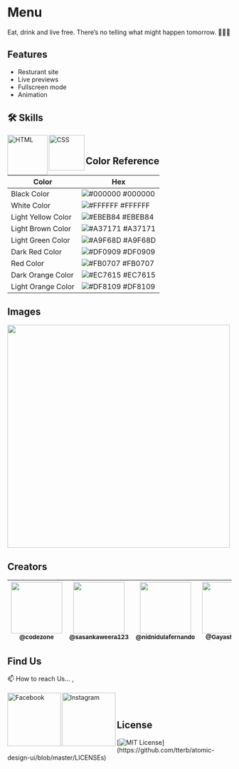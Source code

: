 
# Menu

Eat, drink and live free. There’s no telling what might happen tomorrow. 🍲🍴🍻


## Features

- Resturant site
- Live previews
- Fullscreen mode
- Animation


## 🛠 Skills

<img align="left" alt="HTML" width="90px" src="https://img.shields.io/badge/HTML5-E34F26?style=for-the-badge&logo=html5&logoColor=white" />
<img align="left" alt="CSS" width="80px" src="https://img.shields.io/badge/CSS3-1572B6?style=for-the-badge&logo=css3&logoColor=white" />

</br>


## Color Reference

| Color             | Hex                                                                |
| ----------------- | ------------------------------------------------------------------ |
| Black Color | ![#000000](https://via.placeholder.com/10/000000?text=+) #000000 |
| White Color | ![#FFFFFF](https://via.placeholder.com/10/FFFFFF?text=+) #FFFFFF |
| Light Yellow Color | ![#EBEB84](https://via.placeholder.com/10/EBEB84?text=+) #EBEB84 |
| Light Brown Color | ![#A37171](https://via.placeholder.com/10/A37171?text=+) #A37171 |
| Light Green Color | ![#A9F68D](https://via.placeholder.com/10/A9F68D?text=+) #A9F68D |
| Dark Red Color | ![#DF0909](https://via.placeholder.com/10/DF0909?text=+) #DF0909 |
| Red Color | ![#FB0707](https://via.placeholder.com/10/FB0707?text=+) #FB0707|
| Dark Orange Color | ![#EC7615](https://via.placeholder.com/10/EC7615?text=+) #EC7615 |
| Light Orange Color | ![#DF8109](https://via.placeholder.com/10/DF8109?text=+) #DF8109 |


## Images
<img width="500px" src="https://github.com/CodeZoneTech/DBroCode/blob/main/Design%2022/img/img1.png">



## Creators

| [<img src="https://github.com/CodeZoneTech.png?size=250" width="115"><br><sub>@codezone</sub>](https://github.com/CodeZoneTech) | [<img  src="https://github.com/sasankaweera123.png?size=115" width="115"><br><sub>@sasankaweera123</sub>](https://github.com/sasankaweera123) | [<img  src="https://github.com/nidnidulafernando.png?size=115" width="115"><br><sub>@nidnidulafernando</sub>](https://github.com/nidnidulafernando) | [<img src="https://github.com/Gayashani00.png?size=250" width="115"><br><sub>@Gayashani00</sub>](https://github.com/Gayashani00) |  
| :---------------------------------------------------------------------------------------------------------------------: | :----------------------------------------------------------------------------------------------------------------------------------: | :-------------------------------------------------------------------------------------------------------------------: |:-------------------------------------------------------------------------------------------------------------------: |


## Find Us

📫 How to reach Us... , </br></br>
<a href="https://www.facebook.com/CodeZone-107084475018756/">
  <img align="left" alt="Facebook" width="120px" src="https://img.shields.io/badge/Facebook-1877F2?style=for-the-badge&logo=facebook&logoColor=white" />
</a>
<a href="https://www.instagram.com/d_bro_code/">
  <img align="left" alt="Instagram" width="120px" src="https://img.shields.io/badge/Instagram-E4405F?style=for-the-badge&logo=instagram&logoColor=white" />
</a>


</br>

## License

[![MIT License](https://img.shields.io/apm/l/atomic-design-ui.svg?)](https://github.com/tterb/atomic-design-ui/blob/master/LICENSEs)
